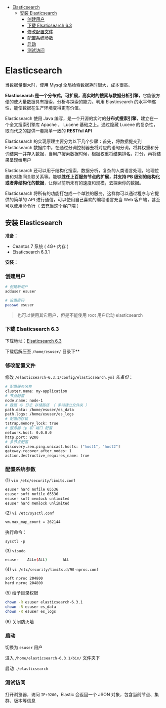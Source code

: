 <!-- TOC -->

- [Elasticsearch](#elasticsearch)
  - [安装 Elasticsearch](#安装-elasticsearch)
    - [创建用户](#创建用户)
    - [下载 Elsaticsearch 6.3](#下载-elsaticsearch-63)
    - [修改配置文件](#修改配置文件)
    - [配置系统参数](#配置系统参数)
    - [启动](#启动)
    - [测试访问](#测试访问)

<!-- /TOC -->

# Elasticsearch

当数据量很大时，使用 Mysql 全局检索数据耗时很大，成本很高。

**Elasticsearch 是一个分布式，可扩展，高实时的搜索与数据分析引擎**，它能很方便的使大量数据具有搜索，分析与探索的能力。利用 Elasticsearch 的水平伸缩性，能使数据在生产环境变得更有价值。

Elasticsearch 使用 Java 编写，是一个开源的实时的**分布式搜索引擎**，建立在一个全文搜索引擎库 Apache ， Lucene 基础之上。通过隐藏 Lucene 的复杂性，取而代之的提供一套简单一致的 **RESTful API**

Elasticsearch 的实现原理主要分为以下几个步骤：首先，将数据提交到 Elasticsearch 数据库中，在通过分词控制器去将对应的语句分词，将其权重和分词结果一并存入数据，当用户搜索数据时候，根据权重将结果排名，打分，再将结果呈现给用户

Elasticsearch 还可以用于结构化搜索，数据分析，复杂的人类语言处理，地理位置和对象间关联关系等。能够**胜任上百服务节点的扩展，并支持 PB 级别的结构化或者非结构化的数据**，让你以前所未有的速度和规模，去探索你的数据。

Elasticsearch 将所有的功能打包成一个单独的服务，这样你可以通过程序与它提供的简单的 API 进行通信，可以使用自己喜欢的编程语言充当 Web 客户端，甚至可以使用命令行（ 去充当这个客户端 ）

## 安装 Elasticsearch

**准备：**

- Ceantos 7 系统 ( 4G+ 内存 )
- Elsaticsearch 6.3.1

**安装：**

### 创建用户

```bash
# 创建新用户
adduser esuser

# 设置密码
passwd esuser
```

> 也可以使用其它用户，但是不能使用 root 用户启动 elasticsearch

### 下载 Elsaticsearch 6.3

下载地址：[Elsaticsearch 6.3](https://www.elastic.co/cn/downloads/past-releases/elasticsearch-6-3-1)

下载后解压至 `/home/esuser/` 目录下**

### 修改配置文件

修改 `/elasticsearch-6.3.1/config/elasticsearch.yml` *先备份*：

```bash
# 配置服务名称
cluster.name: my-application
# 节点配置
node.name: node-1
# 数据 与 日志 存储路径 （ 手动建立文件夹 ）
path.data: /home/esuser/es_data
path.logs: /home/esuser/es_logs
# 配置内存锁
tstrap.memory_lock: true
# 服务器 ip 和 端口 配置
network.host: 0.0.0.0
http.port: 9200
# 多节点配置
discovery.zen.ping.unicast.hosts: ["host1", "host2"]
gateway.recover_after_nodes: 1
action.destructive_requires_name: true
```

### 配置系统参数

(1) `vim /etc/security/limits.conf`

```bash
esuser hard nofile 65536
esuser soft nofile 65536
esuser soft memlock unlimited
esuser hard memlock unlimited
```

(2) `vi /etc/sysctl.conf`

```bash
vm.max_map_count = 262144
```

执行命令：

`sysctl -p`

(3) `visudo`

```bash
esuser    ALL=(ALL)       ALL
```

(4) `vi /etc/security/limits.d/90-nproc.conf`

```bash
soft nproc 204800
hard nproc 204800
```

(5) 给予目录权限

```bash
chown -R esuser elasticsearch-6.3.1
chown -R esuser es_data
chown -R esuser es_logs
```

(6) 关闭防火墙

### 启动

切换为 `esuser` 用户

进入 `/home/elasticsearch-6.3.1/bin/` 文件夹下

启动 `./elasticsearch`


### 测试访问

打开浏览器，访问 `IP:9200`，Elastic 会返回一个 JSON 对象，包含当前节点、集群、版本等信息
